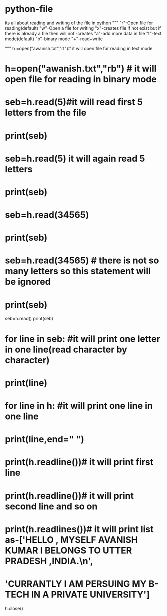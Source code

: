 # python-file
its all about reading and writing of the file in python
"""
"r"-Open file for reading(default)
"w"-Open a file for writing
"x"-creates file if not exist but if there is already a file then will not -creates
"a"-add more data in file
"t"-text mode(default)
"b"-binary mode
"+"-read+write

"""
h =open("awanish.txt","rt")# it will open file for reading in text mode
# h=open("awanish.txt","rb") # it will open file for reading in binary mode

# seb=h.read(5)#it will read first 5 letters from the file
# print(seb)

# seb=h.read(5) it will again read 5 letters
# print(seb)

# seb=h.read(34565)
# print(seb)

# seb=h.read(34565) # there is not so many letters so this statement will be ignored
# print(seb)

seb=h.read()
print(seb)
                                                                                                            
# for line in seb: #it will print one letter in one line(read character by character)
#     print(line)
# for line in h: #it will print one line in one line
#     print(line,end=" ")

# print(h.readline())# it will print first line
# print(h.readline())# it will print second line and so on

# print(h.readlines())# it will print list as-['HELLO , MYSELF AVANISH KUMAR I BELONGS TO UTTER PRADESH ,INDIA.\n',
# 'CURRANTLY I AM PERSUING MY B-TECH IN A PRIVATE UNIVERSITY']

h.close()
